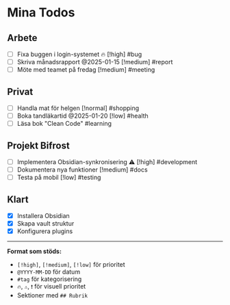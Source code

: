 # Mina Todos

## Arbete
- [ ] Fixa buggen i login-systemet 🔥 [!high] #bug
- [ ] Skriva månadsrapport @2025-01-15 [!medium] #report
- [ ] Möte med teamet på fredag [!medium] #meeting

## Privat
- [ ] Handla mat för helgen [!normal] #shopping
- [ ] Boka tandläkartid @2025-01-20 [!low] #health
- [ ] Läsa bok "Clean Code" #learning

## Projekt Bifrost
- [ ] Implementera Obsidian-synkronisering ⚠️ [!high] #development
- [ ] Dokumentera nya funktioner [!medium] #docs
- [ ] Testa på mobil [!low] #testing

## Klart
- [x] Installera Obsidian
- [x] Skapa vault struktur
- [x] Konfigurera plugins

---

**Format som stöds:**
- `[!high]`, `[!medium]`, `[!low]` för prioritet
- `@YYYY-MM-DD` för datum
- `#tag` för kategorisering
- `🔥`, `⚠️`, `❗` för visuell prioritet
- Sektioner med `## Rubrik`